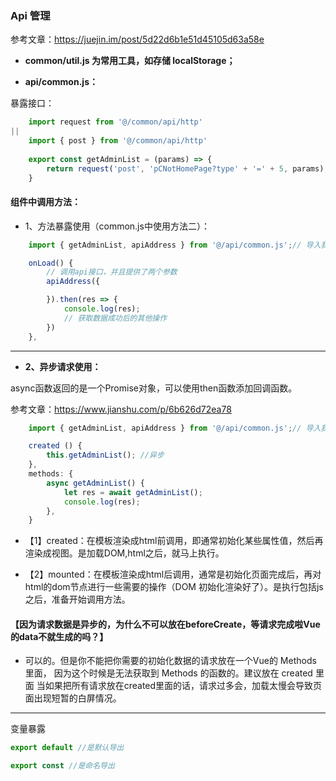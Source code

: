
### Api 管理

参考文章：https://juejin.im/post/5d22d6b1e51d45105d63a58e

- **common/util.js 为常用工具，如存储 localStorage；**

- **api/common.js：**

暴露接口：

```js
    import request from '@/common/api/http'
||
    import { post } from '@/common/api/http'
    
    export const getAdminList = (params) => {
        return request('post', 'pCNotHomePage?type' + '=' + 5, params);
    }

```
#### 组件中调用方法：

- 1、方法暴露使用（common.js中使用方法二）：

```js
    import { getAdminList, apiAddress } from '@/api/common.js';// 导入我们的api接口

    onLoad() {
        // 调用api接口，并且提供了两个参数
        apiAddress({

        }).then(res => {
            console.log(res);
            // 获取数据成功后的其他操作
        })
    },
```

---

- **2、异步请求使用：**

async函数返回的是一个Promise对象，可以使用then函数添加回调函数。

参考文章：https://www.jianshu.com/p/6b626d72ea78

```js
    import { getAdminList, apiAddress } from '@/api/common.js';// 导入我们的api接口

    created () {
        this.getAdminList(); //异步
    },
    methods: {
        async getAdminList() {
            let res = await getAdminList();
            console.log(res);
        },
    }
```
- 【1】created：在模板渲染成html前调用，即通常初始化某些属性值，然后再渲染成视图。是加载DOM,html之后，就马上执行。

- 【2】mounted：在模板渲染成html后调用，通常是初始化页面完成后，再对html的dom节点进行一些需要的操作（DOM 初始化渲染好了）。是执行包括js之后，准备开始调用方法。

#### 【因为请求数据是异步的，为什么不可以放在beforeCreate，等请求完成啦Vue的data不就生成的吗？】 

- 可以的。但是你不能把你需要的初始化数据的请求放在一个Vue的 Methods 里面， 因为这个时候是无法获取到 Methods 的函数的。建议放在 created 里面
当如果把所有请求放在created里面的话，请求过多会，加载太慢会导致页面出现短暂的白屏情况。

---

变量暴露

```js
export default //是默认导出

export const //是命名导出
```